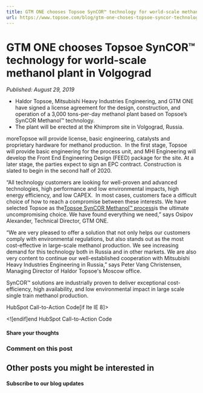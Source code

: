 ```yaml
---
title: GTM ONE chooses Topsoe SynCOR™ technology for world-scale methanol plant in Volgograd
url: https://www.topsoe.com/blog/gtm-one-choses-topsoe-syncor-technology-for-world-scale-methanol-plant-in-volgograd#main-content
---
```


# GTM ONE chooses Topsoe SynCOR™ technology for world-scale methanol plant in Volgograd

*Published: August 29, 2019*

- Haldor Topsoe, Mitsubishi Heavy Industries Engineering, and GTM ONE have signed a license agreement for the design, construction, and operation of a 3,000 tons-per-day methanol plant based on Topsoe’s SynCOR Methanol™ technology.
- The plant will be erected at the Khimprom site in Volgograd, Russia.

moreTopsoe will provide license, basic engineering, catalysts and proprietary hardware for methanol production.  In the first stage, Topsoe will provide basic engineering for the process unit, and MHI Engineering will develop the Front End Engineering Design (FEED) package for the site. At a later stage, the parties expect to sign an EPC contract. Construction is slated to begin in the second half of 2020.

“All technology customers are looking for well-proven and advanced technologies, high performance and low environmental impacts, high energy efficiency, and low CAPEX.  In most cases, customers face a difficult choice of how to reach a compromise between these interests. We have selected Topsoe as the[Topsoe SynCOR Methanol™ process](https://www.topsoe.com/products/syncor-methanoltm)is the ultimate uncompromising choice. We have found everything we need,” says Osipov Alexander, Technical Director, GTM ONE.

“We are very pleased to offer a solution that not only helps our customers comply with environmental regulations, but also stands out as the most cost-effective in large-scale methanol production. We see increasing demand for this technology both in Russia and in other markets. We are also very content to continue our well-established cooperation with Mitsubishi Heavy Industries Engineering in Russia,” says Peter Vang Christensen, Managing Director of Haldor Topsoe's Moscow office.

SynCOR™ solutions are industrially proven to deliver exceptional cost-efficiency, high availability, and low environmental impact in large scale single train methanol production.

HubSpot Call-to-Action Code[if lte IE 8]><div id="hs-cta-ie-element"></div><![endif][](https://cta-redirect.hubspot.com/cta/redirect/2115834/7a94fb27-7f73-4264-9406-6e2166f8b929)end HubSpot Call-to-Action Code

#### Share your thoughts

### Comment on this post

## Other posts you might be interested in

#### Subscribe to our blog updates